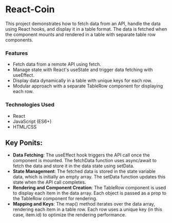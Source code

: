 # React-Coin

This project demonstrates how to fetch data from an API, handle the data using React hooks, and display it in a table format. The data is fetched when the component mounts and rendered in a table with separate table row components.

### Features
- Fetch data from a remote API using fetch.
- Manage state with React's useState and trigger data fetching with useEffect.
- Display data dynamically in a table with unique keys for each row.
- Modular approach with a separate TableRow component for displaying each row.

### Technologies Used
- React
- JavaScript (ES6+)
- HTML/CSS

## Key Ponits:
- **Data Fetching**: The useEffect hook triggers the API call once the component is mounted. The fetchData function uses async/await to fetch the data and store it in the data state using setData.
- **State Management**: The fetched data is stored in the state variable data, which is initially an empty array. The setData function updates this state when the API call completes.
- **Rendering and Component Creation**: The TableRow component is used to display each item in the data array. Each object is passed as a prop to the TableRow component for rendering.
- **Mapping and Keys**: The map() method iterates over the data array, rendering each item in a table row. Each row uses a unique key (in this case, item.id) to optimize the rendering performance.

